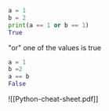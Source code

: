 ```python
a = 1
b = 2
print(a == 1 or b == 1)
True
```
"or" one of the values is true 

```python
a = 1
b =2
a == b
False
```
![[Python-cheat-sheet.pdf]]